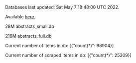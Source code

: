 Databases last updated: Sat May  7 18:48:00 UTC 2022. 

Available [here](https://github.com/cbeauhilton/ash-db/releases).


28M	abstracts_small.db

216M	abstracts_full.db

Current number of items in db:
[{"count(*)": 96904}]

Current number of scraped items in db:
[{"count(*)": 25309}]
